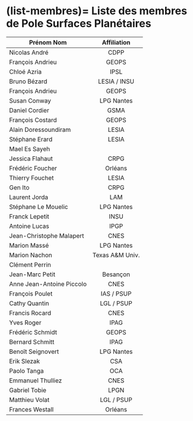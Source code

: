 (list-membres)=
Liste des membres de Pole Surfaces Planétaires
==============================================

| Prénom Nom                | Affiliation     |
|---------------------------|:---------------:|
| Nicolas André             | CDPP            |
| François Andrieu          | GEOPS           |
| Chloé Azria               | IPSL            |
| Bruno Bézard              | LESIA / INSU    |
| François Andrieu          | GEOPS           |
| Susan Conway              | LPG Nantes      |
| Daniel Cordier            | GSMA            |
| François Costard          | GEOPS           |
| Alain Doressoundiram      | LESIA           |
| Stéphane Erard            | LESIA           |
| Mael Es Sayeh             |                 |
| Jessica Flahaut           | CRPG            |
| Frédéric Foucher          | Orléans         |
| Thierry Fouchet           | LESIA           |
| Gen Ito                   | CRPG            |
| Laurent Jorda             | LAM             |
| Stéphane Le Mouelic       | LPG Nantes      |
| Franck Lepetit            | INSU            |
| Antoine Lucas             | IPGP            |
| Jean-Christophe Malapert  | CNES            |
| Marion Massé              | LPG Nantes      |
| Marion Nachon             | Texas A&M Univ. |
| Clément Perrin            |                 |
| Jean-Marc Petit           | Besançon        |
| Anne Jean-Antoine Piccolo | CNES            |
| François Poulet           | IAS / PSUP      |
| Cathy Quantin             | LGL / PSUP      |
| Francis Rocard            | CNES            |
| Yves Roger                | IPAG            |
| Frédéric Schmidt          | GEOPS           |
| Bernard Schmitt           | IPAG            |
| Benoît Seignovert         | LPG Nantes      |
| Erik Slezak               | CSA             |
| Paolo Tanga               | OCA             |
| Emmanuel Thulliez         | CNES            |
| Gabriel Tobie             | LPGN            |
| Matthieu Volat            | LGL / PSUP      |
| Frances Westall           | Orléans         |

